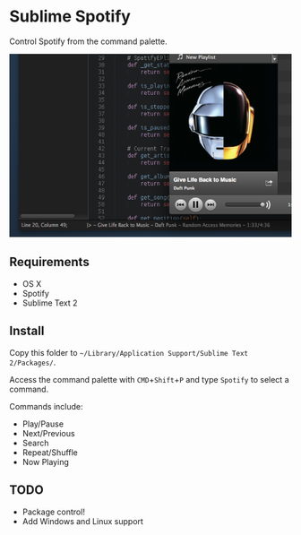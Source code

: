 Sublime Spotify
===============

Control Spotify from the command palette.

![screenshot](screenshot.png)

Requirements
------------
* OS X
* Spotify
* Sublime Text 2

Install
-------
Copy this folder to `~/Library/Application Support/Sublime Text 2/Packages/`.

Access the command palette with `CMD`+`Shift`+`P` and type `Spotify` to select a command.

Commands include:
* Play/Pause
* Next/Previous
* Search
* Repeat/Shuffle
* Now Playing

TODO
----
* Package control!
* Add Windows and Linux support